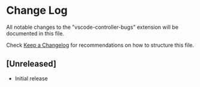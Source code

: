 # Change Log

All notable changes to the "vscode-controller-bugs" extension will be documented in this file.

Check [Keep a Changelog](http://keepachangelog.com/) for recommendations on how to structure this file.

## [Unreleased]

- Initial release